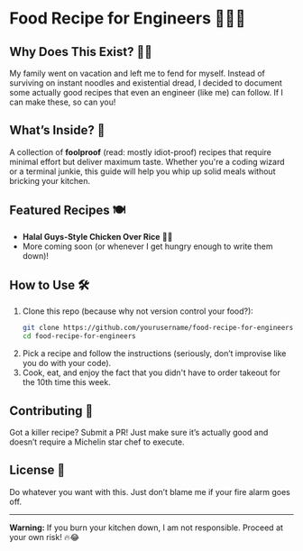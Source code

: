 # Food Recipe for Engineers 🍔🍕🥘

## Why Does This Exist? 🤷‍♂️

My family went on vacation and left me to fend for myself. Instead of surviving on instant noodles and existential dread, I decided to document some actually good recipes that even an engineer (like me) can follow. If I can make these, so can you!

## What’s Inside? 📜

A collection of **foolproof** (read: mostly idiot-proof) recipes that require minimal effort but deliver maximum taste. Whether you're a coding wizard or a terminal junkie, this guide will help you whip up solid meals without bricking your kitchen.

## Featured Recipes 🍽️

- **Halal Guys-Style Chicken Over Rice** 🐔🍚
- More coming soon (or whenever I get hungry enough to write them down)!

## How to Use 🛠️

1. Clone this repo (because why not version control your food?):
   ```bash
   git clone https://github.com/yourusername/food-recipe-for-engineers.git
   cd food-recipe-for-engineers
   ```
2. Pick a recipe and follow the instructions (seriously, don’t improvise like you do with your code).
3. Cook, eat, and enjoy the fact that you didn't have to order takeout for the 10th time this week.

## Contributing 🍜

Got a killer recipe? Submit a PR! Just make sure it’s actually good and doesn’t require a Michelin star chef to execute.

## License 📄

Do whatever you want with this. Just don’t blame me if your fire alarm goes off.

---

**Warning:** If you burn your kitchen down, I am not responsible. Proceed at your own risk! 🔥😂
